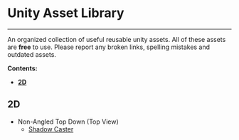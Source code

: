 # Unity Asset Library

- - - -
An organized collection of useful reusable unity assets. All of these assets are **free** to use. Please report any broken links, spelling mistakes and outdated assets.

**Contents:**
- **[2D](#2d)**

## 2D
- Non-Angled Top Down (Top View)
  - [Shadow Caster](https://github.com/ALIAZEEM4/Unity-Asset-Library/tree/main/2D/Non-angled%20Top%20Down/Shadow%20Caster)
